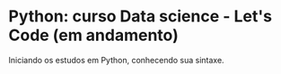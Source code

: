 # Python: curso Data science - Let's Code (em andamento)

Iniciando os estudos em Python, conhecendo sua sintaxe.
